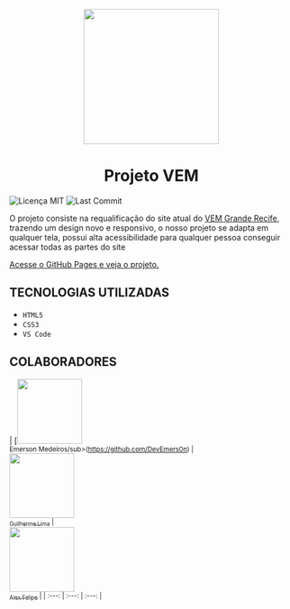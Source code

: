 <p align="center">
  <img src="https://user-images.githubusercontent.com/95566189/180925220-71abef0b-73b1-425f-8844-edaa3f5b859a.png" width=240/>
</p>

<h1 align="center"> Projeto VEM </h1>

![Licença MIT](https://img.shields.io/github/license/klaiven/ProjetoVEMv1)
![Last Commit](https://img.shields.io/github/last-commit/klaiven/ProjetoVEMv1)


<p>O projeto consiste na requalificação do site atual do <a href="http://vemgranderecife.com.br">VEM Grande Recife</a>, trazendo um design novo e responsivo, o nosso projeto se adapta em qualquer tela, possui alta acessibilidade para qualquer pessoa conseguir acessar todas as partes do site</p>
<p><a href="https://klaiven.github.io/ProjetoVEMv1" title="Clique e acesse agora!">Acesse o GitHub Pages e veja o projeto.</a></p>

## TECNOLOGIAS UTILIZADAS

- ``HTML5``
- ``CSS3``
- ``VS Code``

## COLABORADORES

| [<img src="https://avatars.githubusercontent.com/u/104866150?v=4" width=115><br><sub>Emerson Medeiros/sub>(https://github.com/DevEmers0n) |  
[<img src="https://avatars.githubusercontent.com/u/30351153?v=4" width=115><br><sub>Guilherme Lima</sub>](https://github.com/guilhermeonrails) |  
[<img src="https://avatars.githubusercontent.com/u/8989346?v=4" width=115><br><sub>Alex Felipe</sub>](https://github.com/alexfelipe) |
| :---: | :---: | :---: |

